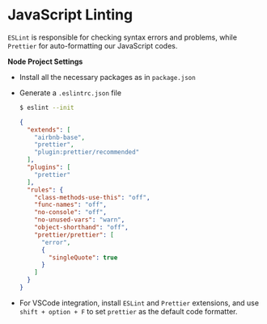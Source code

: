 # JavaScript Linting

`ESLint` is responsible for checking syntax errors and problems, while `Prettier` for auto-formatting our JavaScript codes.

**Node Project Settings**

* Install all the necessary packages as in `package.json`

* Generate a `.eslintrc.json` file

  ```bash
  $ eslint --init
  ```

  ```json
  {
    "extends": [
      "airbnb-base",
      "prettier",
      "plugin:prettier/recommended"
    ],
    "plugins": [
      "prettier"
    ],
    "rules": {
      "class-methods-use-this": "off",
      "func-names": "off",
      "no-console": "off",
      "no-unused-vars": "warn",
      "object-shorthand": "off",
      "prettier/prettier": [
        "error",
        {
          "singleQuote": true
        }
      ]
    }
  }
  ```

* For VSCode integration, install `ESLint` and `Prettier` extensions, and use `shift + option + F` to set `prettier` as the default code formatter.

